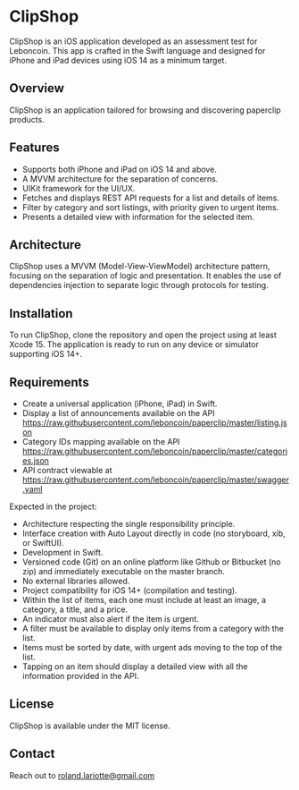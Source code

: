 # ClipShop

ClipShop is an iOS application developed as an assessment test for Leboncoin. This app is crafted 
in the Swift language and designed for iPhone and iPad devices using iOS 14 as a minimum target.

## Overview

ClipShop is an application tailored for browsing and discovering paperclip products.

## Features

- Supports both iPhone and iPad on iOS 14 and above.
- A MVVM architecture for the separation of concerns.
- UIKit framework for the UI/UX.
- Fetches and displays REST API requests for a list and details of items.
- Filter by category and sort listings, with priority given to urgent items.
- Presents a detailed view with information for the selected item.

## Architecture

ClipShop uses a MVVM (Model-View-ViewModel) architecture pattern, focusing on the separation of logic and
presentation. It enables the use of dependencies injection to separate logic through protocols for testing.

## Installation

To run ClipShop, clone the repository and open the project using at least Xcode 15. The application is ready 
to run on any device or simulator supporting iOS 14+.

## Requirements

- Create a universal application (iPhone, iPad) in Swift.
- Display a list of announcements available on the API https://raw.githubusercontent.com/leboncoin/paperclip/master/listing.json
- Category IDs mapping available on the API https://raw.githubusercontent.com/leboncoin/paperclip/master/categories.json
- API contract viewable at https://raw.githubusercontent.com/leboncoin/paperclip/master/swagger.yaml

Expected in the project:
- Architecture respecting the single responsibility principle.
- Interface creation with Auto Layout directly in code (no storyboard, xib, or SwiftUI).
- Development in Swift.
- Versioned code (Git) on an online platform like Github or Bitbucket (no zip) and immediately executable 
on the master branch.
- No external libraries allowed.
- Project compatibility for iOS 14+ (compilation and testing).
- Within the list of items, each one must include at least an image, a category, a title, and a price.
- An indicator must also alert if the item is urgent.
- A filter must be available to display only items from a category with the list.
- Items must be sorted by date, with urgent ads moving to the top of the list.
- Tapping on an item should display a detailed view with all the information provided in the API.

## License

ClipShop is available under the MIT license.

## Contact

Reach out to roland.lariotte@gmail.com
